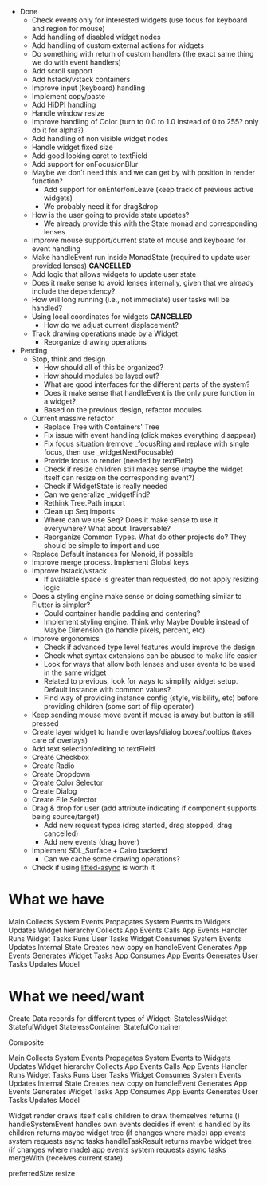 - Done
  - Check events only for interested widgets (use focus for keyboard and region for mouse)
  - Add handling of disabled widget nodes
  - Add handling of custom external actions for widgets
  - Do something with return of custom handlers (the exact same thing we do with event handlers)
  - Add scroll support
  - Add hstack/vstack containers
  - Improve input (keyboard) handling
  - Implement copy/paste
  - Add HiDPI handling
  - Handle window resize
  - Improve handling of Color (turn to 0.0 to 1.0 instead of 0 to 255? only do it for alpha?)
  - Add handling of non visible widget nodes
  - Handle widget fixed size
  - Add good looking caret to textField
  - Add support for onFocus/onBlur
  - Maybe we don't need this and we can get by with position in render function?
    - Add support for onEnter/onLeave (keep track of previous active widgets)
    - We probably need it for drag&drop
  - How is the user going to provide state updates?
    - We already provide this with the State monad and corresponding lenses
  - Improve mouse support/current state of mouse and keyboard for event handling
  - Make handleEvent run inside MonadState (required to update user provided lenses) **CANCELLED**
  - Add logic that allows widgets to update user state
  - Does it make sense to avoid lenses internally, given that we already include the dependency?
  - How will long running (i.e., not immediate) user tasks will be handled?
  - Using local coordinates for widgets **CANCELLED**
    - How do we adjust current displacement?
  - Track drawing operations made by a Widget
    - Reorganize drawing operations
- Pending
  - Stop, think and design
    - How should all of this be organized?
    - How should modules be layed out?
    - What are good interfaces for the different parts of the system?
    - Does it make sense that handleEvent is the only pure function in a widget?
    - Based on the previous design, refactor modules
  - Current massive refactor
    - Replace Tree with Containers' Tree
    - Fix issue with event handling (click makes everything disappear)
    - Fix focus situation (remove _focusRing and replace with single focus, then use _widgetNextFocusable)
    - Provide focus to render (needed by textField)
    - Check if resize children still makes sense (maybe the widget itself can resize on the corresponding event?)
    - Check if WidgetState is really needed
    - Can we generalize _widgetFind?
    - Rethink Tree.Path import
    - Clean up Seq imports
    - Where can we use Seq? Does it make sense to use it everywhere? What about Traversable?
    - Reorganize Common Types. What do other projects do? They should be simple to import and use
  - Replace Default instances for Monoid, if possible
  - Improve merge process. Implement Global keys
  - Improve hstack/vstack
    - If available space is greater than requested, do not apply resizing logic
  - Does a styling engine make sense or doing something similar to Flutter is simpler?
    - Could container handle padding and centering?
    - Implement styling engine. Think why Maybe Double instead of Maybe Dimension (to handle pixels, percent, etc)
  - Improve ergonomics
    - Check if advanced type level features would improve the design
    - Check what syntax extensions can be abused to make life easier
    - Look for ways that allow both lenses and user events to be used in the same widget
    - Related to previous, look for ways to simplify widget setup. Default instance with common values?
    - Find way of providing instance config (style, visibility, etc) before providing children (some sort of flip operator)
  - Keep sending mouse move event if mouse is away but button is still pressed
  - Create layer widget to handle overlays/dialog boxes/tooltips (takes care of overlays)
  - Add text selection/editing to textField
  - Create Checkbox
  - Create Radio
  - Create Dropdown
  - Create Color Selector
  - Create Dialog
  - Create File Selector
  - Drag & drop for user (add attribute indicating if component supports being source/target)
    - Add new request types (drag started, drag stopped, drag cancelled)
    - Add new events (drag hover)
  - Implement SDL_Surface + Cairo backend
    - Can we cache some drawing operations?
  - Check if using [lifted-async](https://github.com/maoe/lifted-async) is worth it






What we have
============

  Main
    Collects System Events
    Propagates System Events to Widgets
    Updates Widget hierarchy
    Collects App Events
    Calls App Events Handler
    Runs Widget Tasks
    Runs User Tasks
  Widget
    Consumes System Events
    Updates Internal State
    Creates new copy on handleEvent
    Generates App Events
    Generates Widget Tasks
  App
    Consumes App Events
    Generates User Tasks
    Updates Model

What we need/want
=================

Create Data records for different types of Widget:
  StatelessWidget
  StatefulWidget
  StatelessContainer
  StatefulContainer

  Composite

  Main
    Collects System Events
    Propagates System Events to Widgets
    Updates Widget hierarchy
    Collects App Events
    Calls App Events Handler
    Runs Widget Tasks
    Runs User Tasks
  Widget
    Consumes System Events
    Updates Internal State
    Creates new copy on handleEvent
    Generates App Events
    Generates Widget Tasks
  App
    Consumes App Events
    Generates User Tasks
    Updates Model

Widget
  render
    draws itself
    calls children to draw themselves
    returns ()
  handleSystemEvent
    handles own events
    decides if event is handled by its children
    returns
      maybe widget tree (if changes where made)
      app events
      system requests
      async tasks
  handleTaskResult
    returns
      maybe widget tree (if changes where made)
      app events
      system requests
      async tasks
  mergeWith (receives current state)

  preferredSize
  resize